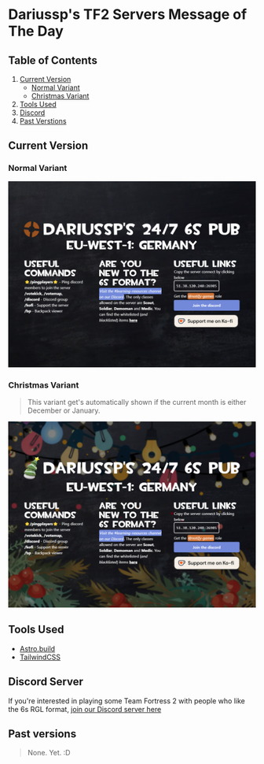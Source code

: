 # Dariussp's TF2 Servers Message of The Day

## Table of Contents

1. [Current Version](#current-version)
   - [Normal Variant](#normal-variant)
   - [Christmas Variant](#christmas-variant)
2. [Tools Used](#tools-used)
3. [Discord](#discord-server)
4. [Past Verstions](#past-versions)

## Current Version

### Normal Variant

![](./git-assets/v1-screenshots/normal.png)

### Christmas Variant

> This variant get's automatically shown if the current month is either December or January.

![](./git-assets/v1-screenshots/christmas.png)

## Tools Used

- [Astro.build](https://astro.build/)
- [TailwindCSS](https://tailwindcss.com/)

## Discord Server

If you're interested in playing some Team Fortress 2 with people who like the 6s RGL format, [join our Discord server here](https://discord.com/invite/DwAq9srYZJ)

## Past versions

> None. Yet. :D
